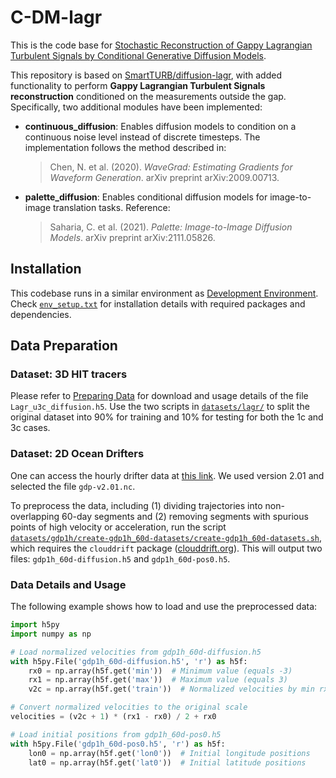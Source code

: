 # C-DM-lagr

This is the code base for [Stochastic Reconstruction of Gappy Lagrangian Turbulent Signals by Conditional Generative Diffusion Models](arxiv_link_placeholder).

This repository is based on [SmartTURB/diffusion-lagr](https://github.com/SmartTURB/diffusion-lagr), with added functionality to perform **Gappy Lagrangian Turbulent Signals reconstruction** conditioned on the measurements outside the gap. Specifically, two additional modules have been implemented:

- **continuous_diffusion**: Enables diffusion models to condition on a continuous noise level instead of discrete timesteps. The implementation follows the method described in:
  > Chen, N. et al. (2020). *WaveGrad: Estimating Gradients for Waveform Generation*. arXiv preprint arXiv:2009.00713.

- **palette_diffusion**: Enables conditional diffusion models for image-to-image translation tasks. Reference:
  > Saharia, C. et al. (2021). *Palette: Image-to-Image Diffusion Models*. arXiv preprint arXiv:2111.05826.

## Installation

This codebase runs in a similar environment as [Development Environment](https://github.com/SmartTURB/diffusion-lagr#development-environment). Check [`env_setup.txt`](./env_setup.txt) for installation details with required packages and dependencies.

## Data Preparation

### Dataset: 3D HIT tracers

Please refer to [Preparing Data](https://github.com/SmartTURB/diffusion-lagr#preparing-data) for download and usage details of the file `Lagr_u3c_diffusion.h5`. Use the two scripts in [`datasets/lagr/`](./datasets/lagr/) to split the original dataset into 90% for training and 10% for testing for both the 1c and 3c cases.

### Dataset: 2D Ocean Drifters

One can access the hourly drifter data at [this link](https://www.aoml.noaa.gov/phod/gdp/hourly_data.php). We used version 2.01 and selected the file `gdp-v2.01.nc`.

To preprocess the data, including (1) dividing trajectories into non-overlapping 60-day segments and (2) removing segments with spurious points of high velocity or acceleration, run the script [`datasets/gdp1h/create-gdp1h_60d-datasets/create-gdp1h_60d-datasets.sh`](./datasets/gdp1h/create-gdp1h_60d-datasets/create-gdp1h_60d-datasets.sh), which requires the `clouddrift` package ([clouddrift.org](https://clouddrift.org/)). This will output two files: `gdp1h_60d-diffusion.h5` and `gdp1h_60d-pos0.h5`.

### Data Details and Usage

The following example shows how to load and use the preprocessed data:

```python
import h5py
import numpy as np

# Load normalized velocities from gdp1h_60d-diffusion.h5
with h5py.File('gdp1h_60d-diffusion.h5', 'r') as h5f:
    rx0 = np.array(h5f.get('min'))  # Minimum value (equals -3)
    rx1 = np.array(h5f.get('max'))  # Maximum value (equals 3)
    v2c = np.array(h5f.get('train'))  # Normalized velocities by min rx0 and max rx1

# Convert normalized velocities to the original scale
velocities = (v2c + 1) * (rx1 - rx0) / 2 + rx0

# Load initial positions from gdp1h_60d-pos0.h5
with h5py.File('gdp1h_60d-pos0.h5', 'r') as h5f:
    lon0 = np.array(h5f.get('lon0'))  # Initial longitude positions
    lat0 = np.array(h5f.get('lat0'))  # Initial latitude positions
```


